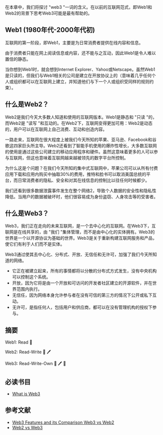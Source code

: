 在本章中，我们将探讨 "web3 "一词的含义。在以前的互联网范式，即Web1和Web2的背景下思考Web3可能是最有帮助的。

## Web1 (1980年代-2000年代初)

互联网的第一阶段，即Web1，主要是为日常消费者提供在线内容和信息。

由于消费者只能在网上阅读信息或内容，还不能与之互动，因此Web1是令人难以置信的静态。

当你想到Web1时，就会想到Internet Explorer、Yahoo或Netscape。虽然Web1是只读的，但我们与Web1相关的公司是建立在开放协议上的（意味着几乎任何个人或组织都可以在互联网上建立，并知道他们与下一个人或组织受同样的规则约束）。

## 什么是Web2？

Web2是我们今天大多数人知道和使用的互联网版本。Web1是静态和 "只读 "的，而Web2是 "读写 "和互动的。在Web2下，互联网变得更加可用：Web2是动态的，用户可以在互联网上自己消费、互动和创造内容。

一路走来，互联网在很大程度上被我们今天所知的苹果、亚马逊、Facebook和谷歌这四家巨头所主导。Web2还看到了智能手机使用的爆炸性增长，大多数互联网的使用是通过这些公司建立的移动应用程序和硬件。虽然这意味着更多的人可以参与互联网，但这也意味着互联网越来越被领先的数字平台所控制。

为什么这是个问题？在我们今天所知的集中式互联网中，苹果公司可以从所有付费应用下载和应用内购买中抽取30%的费用，推特和脸书可以取消美国总统的平台，而日常消费者的隐私、安全和对其在线信息的控制比以往任何时候都少。

我们还看到很多数据泄露事件发生在整个网络2，导致个人数据的安全性和隐私性降低。当用户的数据被破坏时，他们很容易成为身份盗窃、人身攻击等的受害者。

## 什么是Web3？

Web3，我们正在走向的未来互联网，是一个去中心化的互联网。在Web3下，互联网是在线共享的，由 "我们 "集体管理，而不是由中心化的实体拥有。Web3的世界是一个以开源协议为基础的世界。Web3是关于重新构建互联网服务和产品，使它们有利于人们而不是实体。

Web3通过使其去中心化、分布式、开放、无信任和无许可，加强了我们今天所知道的网络。

- 它正在被建立起来，所有的事情都将以分散的分布式方式发生，没有中央机构可以控制这个系统。
- 开放，因为它将是由一个开放和可访问的开发者社区建立的开源软件，并在世界范围内执行。
- 无信任，因为网络本身允许参与者在没有可信的第三方的情况下公开或私下互动。
- 无许可，是指任何人，包括用户和供应商，都可以在没有管理机构的授权下参与。

## 摘要

Web1: Read 📖

Web2: Read-Write 📖 🖊️

Web3: Read-Write-Own 📖 🖊️ 🔑

## 必读书目

- [What is Web3](https://www.freecodecamp.org/news/what-is-web3/)

## 参考文献

- [Web3 Features and its Comparison Web3 vs Web2](https://www.xenonstack.com/blog/web3-features-and-challenges)
- [Web2 vs Web3](https://ethereum.org/en/developers/docs/web2-vs-web3/)